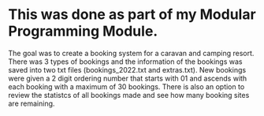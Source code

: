 # This was done as part of my Modular Programming Module.
The goal was to create a booking system for a caravan and camping resort.
There was 3 types of bookings and the information of the bookings was saved into two txt files (bookings_2022.txt and extras.txt).
New bookings were given a 2 digit ordering number that starts with 01 and ascends with each booking with a maximum of 30 bookings.
There is also an option to review the statistcs of all bookings made and see how many booking sites are remaining.
